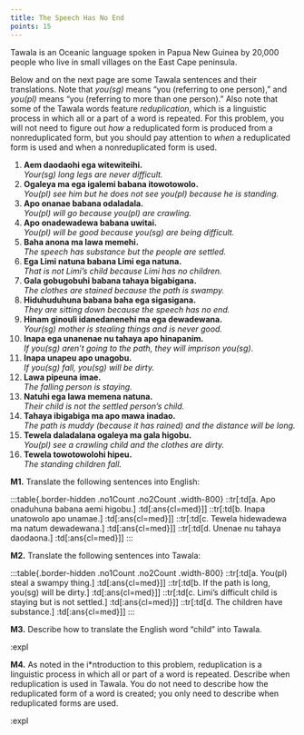 ```yaml
---
title: The Speech Has No End
points: 15
---
```


Tawala is an Oceanic language spoken in Papua New Guinea by 20,000 people who live in small villages on
the East Cape peninsula.

Below and on the next page are some Tawala sentences and their translations. Note that *you(sg)* means “you
(referring to one person),” and *you(pl)* means “you (referring to more than one person).” Also note that some
of the Tawala words feature *reduplication*, which is a linguistic process in which all or a part of a word is
repeated. For this problem, you will not need to figure out *how* a reduplicated form is produced from a nonreduplicated form, but you should pay attention to *when* a reduplicated form is used and when a nonreduplicated form is used.

1) **Aem daodaohi ega witewiteihi.**
<br>*Your(sg) long legs are never difficult.*
2) **Ogaleya ma ega igalemi babana itowotowolo.**
<br>*You(pl) see him but he does not see you(pl) because he is standing.*
3) **Apo onanae babana odaladala.**
<br>*You(pl) will go because you(pl) are crawling.*
4) **Apo onadewadewa babana uwitai.**
<br>*You(pl) will be good because you(sg) are being difficult.*
5) **Baha anona ma lawa memehi.**
<br>*The speech has substance but the people are settled.*
6) **Ega Limi natuna babana Limi ega natuna.**
<br>*That is not Limi’s child because Limi has no children.*
7) **Gala gobugobuhi babana tahaya bigabigana.**
<br>*The clothes are stained because the path is swampy.*
8) **Hiduhuduhuna babana baha ega sigasigana.**
<br>*They are sitting down because the speech has no end.*
9) **Hinam ginouli idanedanenehi ma ega dewadewana.**
<br>*Your(sg) mother is stealing things and is never good.*
10) **Inapa ega unanenae nu tahaya apo hinapanim.**
<br>*If you(sg) aren’t going to the path, they will imprison you(sg).*
11) **Inapa unapeu apo unagobu.**
<br>*If you(sg) fall, you(sg) will be dirty.*
12) **Lawa pipeuna imae.**
<br>*The falling person is staying.*
13) **Natuhi ega lawa memena natuna.**
<br>*Their child is not the settled person’s child.*
14) **Tahaya ibigabiga ma apo mawa inadao.**
<br>*The path is muddy (because it has rained) and the distance will be long.*
15) **Tewela daladalana ogaleya ma gala higobu.**
<br>*You(pl) see a crawling child and the clothes are dirty.*
16) **Tewela towotowolohi hipeu.**
<br>*The standing children fall.*

**M1.** Translate the following sentences into English:

:::table{.border-hidden .no1Count .no2Count .width-800}
::tr[:td[a. Apo onaduhuna babana aemi higobu.] :td[:ans{cl=med}]]
::tr[:td[b. Inapa unatowolo apo unamae.] :td[:ans{cl=med}]]
::tr[:td[c. Tewela hidewadewa ma natum dewadewana.] :td[:ans{cl=med}]]
::tr[:td[d. Unenae nu tahaya daodaona.] :td[:ans{cl=med}]]
:::

**M2.** Translate the following sentences into Tawala:

:::table{.border-hidden .no1Count .no2Count .width-800}
::tr[:td[a. You(pl) steal a swampy thing.] :td[:ans{cl=med}]]
::tr[:td[b. If the path is long, you(sg) will be dirty.] :td[:ans{cl=med}]]
::tr[:td[c. Limi’s difficult child is staying but is not settled.] :td[:ans{cl=med}]]
::tr[:td[d. The children have substance.] :td[:ans{cl=med}]]
:::

**M3.** Describe how to translate the English word “child” into Tawala.

:expl

**M4.** As noted in the i*ntroduction to this problem, reduplication is a linguistic process in which all or part of a
word is repeated. Describe when reduplication is used in Tawala. You do not need to describe how the
reduplicated form of a word is created; you only need to describe when reduplicated forms are used.

:expl

